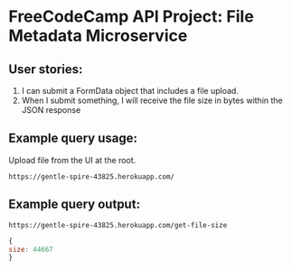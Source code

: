# FreeCodeCamp API Project: File Metadata Microservice

## User stories:
1. I can submit a FormData object that includes a file upload.
2. When I submit something, I will receive the file size in bytes within the JSON response

## Example query usage:

Upload file from the UI at the root.
```text
https://gentle-spire-43825.herokuapp.com/
```

## Example query output:

```text
https://gentle-spire-43825.herokuapp.com/get-file-size
```

```js
{
size: 44667
}
```
